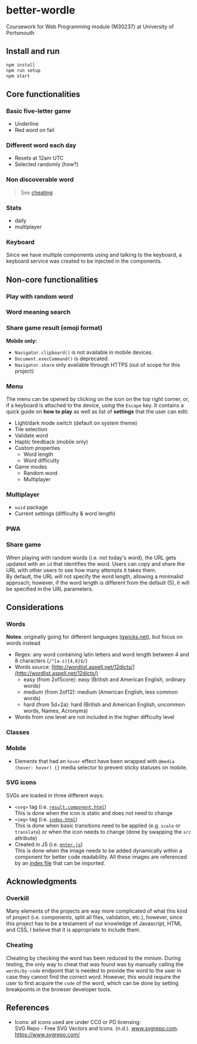 # better-wordle

Coursework for Web Programming module (M30237) at University of Portsmouth

## Install and run

```sh
npm install
npm run setup
npm start
```

## Core functionalities

### Basic five-letter game

- Underline
- Red word on fail

### Different word each day

- Resets at 12am UTC
- Selected randomly (how?)

### Non discoverable word

> See [cheating](#cheating)

### Stats

- daily
- multiplayer

### Keyboard

Since we have multiple components using and talking to the keyboard, a keyboard service was created to be injected in the components.

## Non-core functionalities

### Play with random word

### Word meaning search

### Share game result (emoji format)

**Mobile only:**

- `Navigator.clipboard()` is not available in mobile devices.
- `Document.execCommand()` is deprecated.
- `Navigator.share` only available through HTTPS (out of scope for this project)

### Menu

The menu can be opened by clicking on the icon on the top right corner, or, if a keyboard is attached to the device, using the `Escape` key.
It contains a quick guide on **how to play** as well as list of **settings** that the user can edit:

- Light/dark mode switch (default on system theme)
- Tile selection
- Validate word
- Haptic feedback (mobile only)
- Custom properties
  - Word length
  - Word difficulty
- Game modes
  - Random word
  - Multiplayer

### Multiplayer

- `uuid` package
- Current settings (difficulty & word length)

### PWA

### Share game

When playing with random words (i.e. not today's word), the URL gets updated with an `id` that identifies the word.
Users can copy and share the URL with other users to see how many attempts it takes them.  
By default, the URL will not specify the word length, allowing a minimalist approach; however, if the word length is different from the default (5), it will be specified in the URL parameters.

## Considerations

### Words

**Notes**: originally going for different languages ([gwicks.net](http://www.gwicks.net/dictionaries.htm)), but focus on words instead

- Regex: any word containing latin letters and word length between 4 and 8 characters (`/^[a-z]{4,8}$/`)
- Words source: [http://wordlist.aspell.net/12dicts/](http://wordlist.aspell.net/12dicts/)
  - easy (from 2of5core): easy (British and American English, ordinary words)
  - medium (from 2of12): medium (American English, less common words)
  - hard (from 5d+2a): hard (British and American English, uncommon words, Names, Acronyms)
- Words from one level are not included in the higher difficulty level

### Classes

<!-- TODO: discuss classes being used -->

### Mobile

- Elements that had an `hover` effect have been wrapped with `@media (hover: hover) {}` media selector to prevent sticky statuses on mobile.

### SVG icons

SVGs are loaded in three different ways:

- `<svg>` tag (i.e. [`result.component.html`](client/js/components/game/result/result.component.html))  
This is done when the icon is static and does not need to change
- `<img>` tag (i.e. [`index.html`](client/index.html))  
This is done when basic transitions need to be applied (e.g. `scale` or `translate`) or when the icon needs to change (done by swapping the `src` attribute)
- Created in JS (i.e. [`enter.js`](client/js/svg/enter.js))  
This is done when the image needs to be added dynamically within a component for better code readability. All these images are referenced by an [index file](client/js/svg/index.js) that can be imported.

## Acknowledgments

### Overkill

Many elements of the projects are way more complicated of what this kind of project (i.e. components, split all files, validation, etc.), however, since this project has to be a testament of our knowledge of Javascript, HTML and CSS, I believe that it is appropriate to include them.

### Cheating

Cheating by checking the word has been reduced to the minium.
During testing, the only way to cheat that was found was by manually calling the `words/by-code` endpoint that is needed to provide the word to the user in case they cannot find the correct word. However, this would require the user to first acquire the `code` of the word, which can be done by setting breakpoints in the browser developer tools.

## References

- Icons: all icons used are under CC0 or PD licensing:  
SVG Repo - Free SVG Vectors and Icons. (n.d.). www.svgrepo.com. <https://www.svgrepo.com/>

